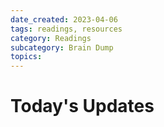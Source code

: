 ```yaml
---
date_created: 2023-04-06
tags: readings, resources
category: Readings
subcategory: Brain Dump
topics: 
---
```


# Today's Updates